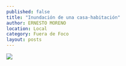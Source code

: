 ```yaml
---
published: false
title: "Inundación de una casa-habitación"
author: ERNESTO MORENO
location: Local
category: Fuera de Foco
layout: posts
---
```


![](http://i.imgur.com/o7FGFgtm.jpg)
